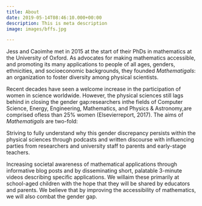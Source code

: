 ```yaml
---
title: About
date: 2019-05-14T08:46:10.000+00:00
description: This is meta description
image: images/bffs.jpg

---
```

Jess and Caoimhe met in 2015 at the start of their PhDs in mathematics at the University of Oxford. As advocates for making mathematics accessible, and promoting its many applications to people of all ages, genders, ethnicities, and socioeconomic backgrounds, they founded _Mathematigals_: an organization to foster diversity among physical scientists.

Recent decades have seen a welcome increase in the participation of women in science worldwide. However, the physical sciences still lags behind in closing the gender gap:researchers inthe fields of Computer Science, Energy, Engineering, Mathematics, and Physics & Astronomy,are comprised ofless than 25% women (Elsevierreport, 2017). The aims of _Mathematigals_ are two-fold:

Striving to fully understand why this gender discrepancy persists within the physical sciences through podcasts and written discourse with influencing parties from researchers and university staff to parents and early-stage teachers.

Increasing societal awareness of mathematical applications through informative blog posts and by disseminating short, palatable 3-minute videos describing specific applications. We willaim these primarily at school-aged children with the hope that they will be shared by educators and parents. We believe that by improving the accessibility of mathematics, we will also combat the gender gap.